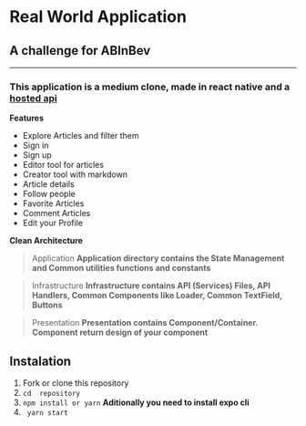 # Real World Application   

##  A challenge for ABInBev

---

### This application is a medium clone, made in react native and a [hosted api](https://github.com/gothinkster/realworld/tree/master/api)


**Features**


- Explore Articles and filter them
- Sign in
- Sign up
- Editor tool for articles
- Creator tool with markdown 
- Article details 
- Follow people
- Favorite Articles 
- Comment Articles
- Edit your Profile

 **Clean Architecture** 
 
 > Application 
  **Application directory contains the State Management and Common utilities functions and constants**
  
  > Infrastructure
 **Infrastructure contains API (Services) Files, API Handlers, Common Components like Loader, Common TextField, Buttons**
 
 >Presentation
 **Presentation contains Component/Container. Component return design of your component**
 
 
 
## Instalation

1. Fork or clone this repository
2. ` cd  repository `
3. ` npm install or yarn ` **Aditionally you need to install expo cli**
4. ` yarn start` 

